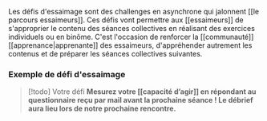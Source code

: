 Les défis d'essaimage sont des challenges en asynchrone qui jalonnent [[le parcours essaimeurs]]. Ces défis vont permettre aux [[essaimeurs]] de s'approprier le contenu des séances collectives en réalisant des exercices individuels ou en binôme. C'est l'occasion de renforcer la [[communauté]] [[apprenance|apprenante]] des essaimeurs, d'appréhender autrement les contenus et de préparer les séances collectives suivantes. 

### Exemple de défi d'essaimage
>[!todo] Votre défi
>**Mesurez votre [[capacité d’agir]] en répondant au questionnaire reçu par mail avant la prochaine séance ! Le débrief aura lieu lors de notre prochaine rencontre.**